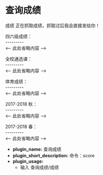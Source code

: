 # 查询成绩

<panel-view title="聊天记录">
  <chat-message nickname="Artin" color="#3e484e">成绩</chat-message>
  <chat-message nickname="小科" avatar="/logo.jpg">正在抓取成绩，抓取过后我会直接发给你！</chat-message>
  <chat-message nickname="小科" avatar="/logo.jpg">

四六级成绩：  
\---------  
<-- 此处省略内容 -->

  </chat-message>

  <chat-message nickname="小科" avatar="/logo.jpg">

全校通选课：  
\---------  
<-- 此处省略内容 -->

  </chat-message>
  
  <chat-message nickname="小科" avatar="/logo.jpg">

体育成绩：  
\---------  
<-- 此处省略内容 -->

  </chat-message>
  
  <chat-message nickname="小科" avatar="/logo.jpg">

2017-2018 秋：  
\---------  
<-- 此处省略内容 -->

  </chat-message>
  
  <chat-message nickname="小科" avatar="/logo.jpg">

2017-2018 春：  
\---------  
<-- 此处省略内容 -->

  </chat-message>

</panel-view>

- __plugin_name:__ 查询成绩
- __plugin_short_description:__ 命令：score
- __plugin_usage:__
  - 输入 查询成绩/成绩
